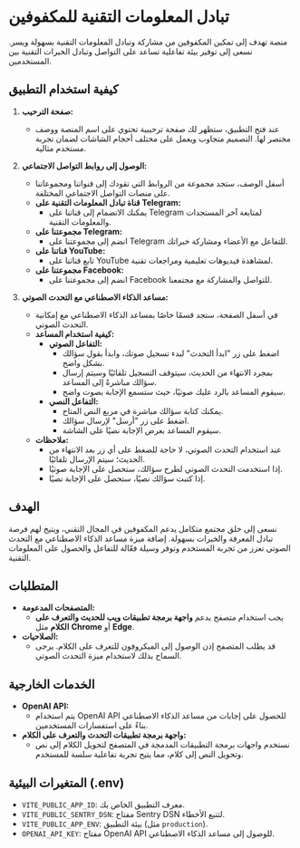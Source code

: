 # تبادل المعلومات التقنية للمكفوفين

منصة تهدف إلى تمكين المكفوفين من مشاركة وتبادل المعلومات التقنية بسهولة ويسر. نسعى إلى توفير بيئة تفاعلية تساعد على التواصل وتبادل الخبرات التقنية بين المستخدمين.

## كيفية استخدام التطبيق

1. **صفحة الترحيب:**
   - عند فتح التطبيق، ستظهر لك صفحة ترحيبية تحتوي على اسم المنصة ووصف مختصر لها. التصميم متجاوب ويعمل على مختلف أحجام الشاشات لضمان تجربة مستخدم مثالية.

2. **الوصول إلى روابط التواصل الاجتماعي:**
   - أسفل الوصف، ستجد مجموعة من الروابط التي تقودك إلى قنواتنا ومجموعاتنا على منصات التواصل الاجتماعي المختلفة.
   - **قناة تبادل المعلومات التقنية على Telegram:**
     - يمكنك الانضمام إلى قناتنا على Telegram لمتابعة آخر المستجدات والمعلومات التقنية.
   - **مجموعتنا على Telegram:**
     - انضم إلى مجموعتنا على Telegram للتفاعل مع الأعضاء ومشاركة خبراتك.
   - **قناتنا على YouTube:**
     - تابع قناتنا على YouTube لمشاهدة فيديوهات تعليمية ومراجعات تقنية.
   - **مجموعتنا على Facebook:**
     - انضم إلى مجموعتنا على Facebook للتواصل والمشاركة مع مجتمعنا.

3. **مساعد الذكاء الاصطناعي مع التحدث الصوتي:**
   - في أسفل الصفحة، ستجد قسمًا خاصًا بمساعد الذكاء الاصطناعي مع إمكانية التحدث الصوتي.
   - **كيفية استخدام المساعد:**
     - **التفاعل الصوتي:**
       - اضغط على زر "ابدأ التحدث" لبدء تسجيل صوتك، وابدأ بقول سؤالك بشكل واضح.
       - بمجرد الانتهاء من الحديث، سيتوقف التسجيل تلقائيًا وسيتم إرسال سؤالك مباشرةً إلى المساعد.
       - سيقوم المساعد بالرد عليك صوتيًا، حيث ستسمع الإجابة بصوت واضح.
     - **التفاعل النصي:**
       - يمكنك كتابة سؤالك مباشرة في مربع النص المتاح.
       - اضغط على زر "أرسل" لإرسال سؤالك.
       - سيقوم المساعد بعرض الإجابة نصيًا على الشاشة.
   - **ملاحظات:**
     - عند استخدام التحدث الصوتي، لا حاجة للضغط على أي زر بعد الانتهاء من الحديث؛ سيتم الإرسال تلقائيًا.
     - إذا استخدمت التحدث الصوتي لطرح سؤالك، ستحصل على الإجابة صوتيًا.
     - إذا كتبت سؤالك نصيًا، ستحصل على الإجابة نصيًا.

## الهدف

نسعى إلى خلق مجتمع متكامل يدعم المكفوفين في المجال التقني، ويتيح لهم فرصة تبادل المعرفة والخبرات بسهولة. إضافة ميزة مساعد الذكاء الاصطناعي مع التحدث الصوتي تعزز من تجربة المستخدم وتوفر وسيلة فعّالة للتفاعل والحصول على المعلومات التقنية.

## المتطلبات

- **المتصفحات المدعومة:**
  - يجب استخدام متصفح يدعم **واجهة برمجة تطبيقات ويب للحديث والتعرف على الكلام** مثل **Chrome** أو **Edge**.
- **الصلاحيات:**
  - قد يطلب المتصفح إذن الوصول إلى الميكروفون للتعرف على الكلام. يرجى السماح بذلك لاستخدام ميزة التحدث الصوتي.

## الخدمات الخارجية

- **OpenAI API:**
  - يتم استخدام OpenAI API للحصول على إجابات من مساعد الذكاء الاصطناعي بناءً على استفسارات المستخدمين.
- **واجهة برمجة تطبيقات التحدث والتعرف على الكلام:**
  - نستخدم واجهات برمجة التطبيقات المدمجة في المتصفح لتحويل الكلام إلى نص وتحويل النص إلى كلام، مما يتيح تجربة تفاعلية سلسة للمستخدم.

## المتغيرات البيئية (.env)

- `VITE_PUBLIC_APP_ID`: معرف التطبيق الخاص بك.
- `VITE_PUBLIC_SENTRY_DSN`: مفتاح Sentry DSN لتتبع الأخطاء.
- `VITE_PUBLIC_APP_ENV`: بيئة التطبيق (مثل `production`).
- `OPENAI_API_KEY`: مفتاح OpenAI API للوصول إلى مساعد الذكاء الاصطناعي.
